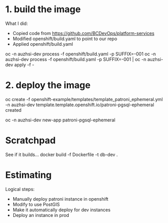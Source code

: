 # 1. build the image

What I did:

- Copied code from https://github.com/BCDevOps/platform-services
- Modified openshift/build.yaml to point to our repo
- Applied openshift/build.yaml

oc -n auzhsi-dev process -f openshift/build.yaml -p SUFFIX=-001
oc -n auzhsi-dev process -f openshift/build.yaml -p SUFFIX=-001 | oc -n auzhsi-dev apply -f -

# 2. deploy the image

oc create -f openshift-example/templates/template_patroni_ephemeral.yml -n auzhsi-dev
template.template.openshift.io/patroni-pgsql-ephemeral created

oc -n auzhsi-dev new-app patroni-pgsql-ephemeral

# Scratchpad

See if it builds...
docker build -f Dockerfile -t db-dev .

# Estimating

Logical steps:

- Manually deploy patroni instance in openshift
- Modify to use PostGIS
- Make it automatically deploy for dev instances
- Deploy an instance in prod
